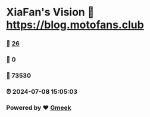 # XiaFan's Vision :link: https://blog.motofans.club 
### :page_facing_up: [26](https://blog.motofans.club/tag.html) 
### :speech_balloon: 0 
### :hibiscus: 73530 
### :alarm_clock: 2024-07-08 15:05:03 
### Powered by :heart: [Gmeek](https://github.com/Meekdai/Gmeek)
